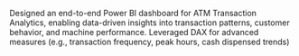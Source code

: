Designed an end-to-end Power BI dashboard for ATM Transaction Analytics, enabling data-driven insights into transaction patterns, customer behavior, and machine performance. Leveraged DAX for advanced measures (e.g., transaction frequency, peak hours, cash dispensed trends)
